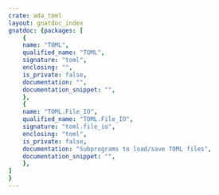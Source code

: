 ```yaml
---
crate: ada_toml
layout: gnatdoc_index
gnatdoc: {packages: [
    {
    name: "TOML",
    qualified_name: "TOML",
    signature: "toml",
    enclosing: "",
    is_private: false,
    documentation: "",
    documentation_snippet: "",
    },
    {
    name: "TOML.File_IO",
    qualified_name: "TOML.File_IO",
    signature: "toml.file_io",
    enclosing: "toml",
    is_private: false,
    documentation: "Subprograms to load/save TOML files",
    documentation_snippet: "",
    },
]
}
---
```

